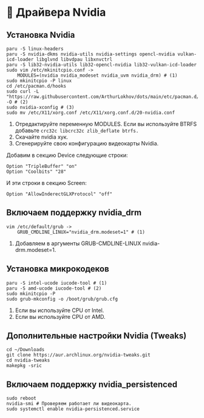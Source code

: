 # 🔋 Драйвера Nvidia

## Установка Nvidia

```
paru -S linux-headers
paru -S nvidia-dkms nvidia-utils nvidia-settings opencl-nvidia vulkan-icd-loader libglvnd libvdpau libxnvctrl
paru -S lib32-nvidia-utils lib32-opencl-nvidia lib32-vulkan-icd-loader
sudo vim /etc/mkinitcpio.conf ->
    MODULES=(nvidia nvidia_modeset nvidia_uvm nvidia_drm) # (1)
sudo mkinitcpio -P linux
cd /etc/pacman.d/hooks
sudo curl -L "https://raw.githubusercontent.com/ArthurLokhov/dots/main/etc/pacman.d/hooks/nvidia.hook" -O # (2)
sudo nvidia-xconfig # (3)
sudo mv /etc/X11/xorg.conf /etc/X11/xorg.conf.d/20-nvidia.conf
```

1. Отредактируйте переменную MODULES. Если вы используйте BTRFS добавьте `crc32c libcrc32c zlib_deflate btrfs.`
2. Скачайте nvidia хук.
3. Сгенерируйте свою конфигурацию видеокарты Nvidia.

Добавим в секцию Device следующие строки:

```
Option "TripleBuffer" "on"
Option "Coolbits" "28"
```

И эти строки в секцию Screen:

```
Option "AllowInderectGLXProtocol" "off"
```

## Включаем поддержку nvidia\_drm

```
vim /etc/default/grub ->
    GRUB_CMDLINE_LINUX="nvidia_drm.modeset=1" # (1)
```

1. Добавляем в аргументы GRUB-CMDLINE-LINUX nvidia-drm.modeset=1.

## Установка микрокодеков

```
paru -S intel-ucode iucode-tool # (1)
paru -S amd-ucode iucode-tool # (2)
sudo mkinitcpio -P
sudo grub-mkconfig -o /boot/grub/grub.cfg
```

1. Если вы используйте CPU от Intel.
2. Если вы используйте CPU от AMD.

## Дополнительные настройки Nvidia (Tweaks)

```
cd ~/Downloads
git clone https://aur.archlinux.org/nvidia-tweaks.git
cd nvidia-tweaks
makepkg -sric
```

## Включаем поддержку nvidia\_persistenced

```
sudo reboot
nvidia-smi # Проверяем работает ли видеокарта.
sudo systemctl enable nvidia-persistenced.service
```
